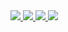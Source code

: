 <a href="joelluckett83@gmail.com">
    <img src="https://img.shields.io/badge/Gmail-333333?style=for-the-badge&logo=gmail&logoColor=red" />
</a>
  
<a href="https://www.linkedin.com/in/joel-luckett-206124274" target="_blank">
  <img src="https://img.shields.io/badge/LinkedIn-0077B5?style=for-the-badge&logo=Linkedin&logoColor=white" target="_blank" />
</a>

<a href="https://jogll1.github.io/" target="_blank">
  <img src="https://img.shields.io/badge/MY WEBSITE-gray?style=for-the-badge" target="_blank" />
</a>

<a href="https://jogll1.itch.io/" target="_blank">
  <img src="https://img.shields.io/badge/Itch.Io-FA5C5C?style=for-the-badge&logo=itch.io&logoColor=white" target="_blank" />
</a>

<!--
<img width=325 src="https://github-readme-stats.vercel.app/api/top-langs?username=Jogll1&theme=transparent&layout=donut&hide=css&langs_count=8&border_radius=10&show_icons=true&locale=en" alt="Jogll1's Most Used Languages" /> 
-->
